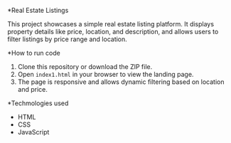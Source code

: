 *Real Estate Listings

This project showcases a simple real estate listing platform. It displays property details like price, location, and description, and allows users to filter listings by price range and location.

*How to run code

1. Clone this repository or download the ZIP file.
2. Open `index1.html` in your browser to view the landing page.
3. The page is responsive and allows dynamic filtering based on location and price.

*Techmologies used
- HTML
- CSS
- JavaScript
